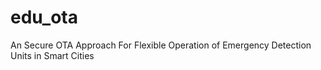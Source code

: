 # edu_ota
An Secure OTA Approach For Flexible Operation of Emergency Detection Units in Smart Cities

